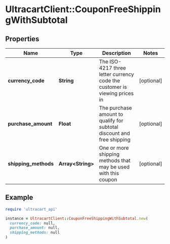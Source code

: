 # UltracartClient::CouponFreeShippingWithSubtotal

## Properties

| Name | Type | Description | Notes |
| ---- | ---- | ----------- | ----- |
| **currency_code** | **String** | The ISO-4217 three letter currency code the customer is viewing prices in | [optional] |
| **purchase_amount** | **Float** | The purchase amount to qualify for subtotal discount and free shipping | [optional] |
| **shipping_methods** | **Array&lt;String&gt;** | One or more shipping methods that may be used with this coupon | [optional] |

## Example

```ruby
require 'ultracart_api'

instance = UltracartClient::CouponFreeShippingWithSubtotal.new(
  currency_code: null,
  purchase_amount: null,
  shipping_methods: null
)
```

